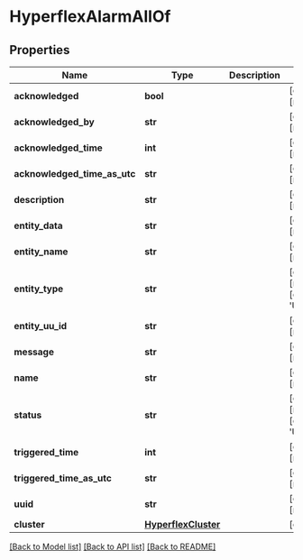 # HyperflexAlarmAllOf

## Properties
Name | Type | Description | Notes
------------ | ------------- | ------------- | -------------
**acknowledged** | **bool** |  | [optional] [readonly] 
**acknowledged_by** | **str** |  | [optional] [readonly] 
**acknowledged_time** | **int** |  | [optional] [readonly] 
**acknowledged_time_as_utc** | **str** |  | [optional] [readonly] 
**description** | **str** |  | [optional] [readonly] 
**entity_data** | **str** |  | [optional] [readonly] 
**entity_name** | **str** |  | [optional] [readonly] 
**entity_type** | **str** |  | [optional] [readonly] [default to 'UNKNOWN']
**entity_uu_id** | **str** |  | [optional] [readonly] 
**message** | **str** |  | [optional] [readonly] 
**name** | **str** |  | [optional] [readonly] 
**status** | **str** |  | [optional] [readonly] [default to 'UNKNOWN']
**triggered_time** | **int** |  | [optional] [readonly] 
**triggered_time_as_utc** | **str** |  | [optional] [readonly] 
**uuid** | **str** |  | [optional] [readonly] 
**cluster** | [**HyperflexCluster**](.md) |  | [optional] 

[[Back to Model list]](../README.md#documentation-for-models) [[Back to API list]](../README.md#documentation-for-api-endpoints) [[Back to README]](../README.md)


